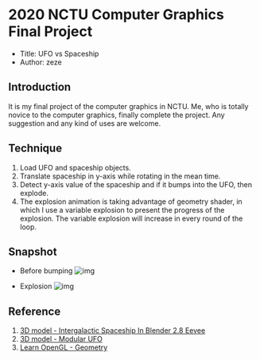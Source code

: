 # 2020 NCTU Computer Graphics Final Project
* Title: UFO vs Spaceship
* Author: zeze

## Introduction
It is my final project of the computer graphics in NCTU. Me, who is totally novice to the computer graphics, finally complete the project. 
Any suggestion and any kind of uses are welcome.

## Technique
1. Load UFO and spaceship objects.
2. Translate spaceship in y-axis while rotating in the mean time.
3. Detect y-axis value of the spaceship and if it bumps into the UFO, then explode.
4. The explosion animation is taking advantage of geometry shader, in which I use a variable explosion to present the progress of the explosion. The variable explosion will increase in every round of the loop.

## Snapshot
* Before bumping
![img](assets/img1)

* Explosion
![img](assets/img2)

## Reference
1. [3D model - Intergalactic Spaceship In Blender 2.8 Eevee](https://free3d.com/3d-model/intergalactic-spaceship-in-blender-28-eevee-394046.html)
2. [3D model - Modular UFO](https://free3d.com/3d-model/modular-ufo-190921.html)
3. [Learn OpenGL - Geometry](https://learnopengl.com/Advanced-OpenGL/Geometry-Shader)

